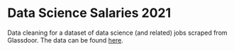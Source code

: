 # Data Science Salaries 2021

Data cleaning for a dataset of data science (and related) jobs scraped from Glassdoor. The data can be found [here](https://www.kaggle.com/datasets/nikhilbhathi/data-scientist-salary-us-glassdoor).
